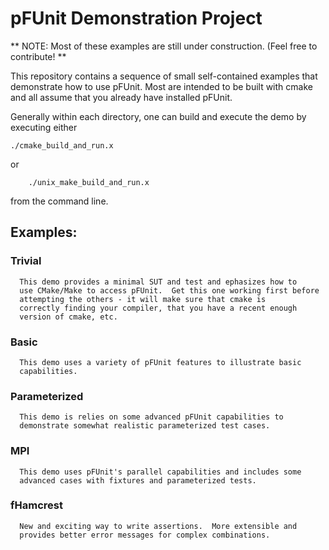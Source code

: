 # pFUnit Demonstration Project

**
NOTE:
    Most of these examples are still under construction.  (Feel free
    to contribute!
**


This repository contains a sequence of small self-contained examples
that demonstrate how to use pFUnit.  Most are intended to be built
with cmake and all assume that you already have installed pFUnit.

Generally within each directory, one can build and execute the demo
by executing either

	./cmake_build_and_run.x

or

        ./unix_make_build_and_run.x
	
from the command line.



## Examples:


### Trivial

      This demo provides a minimal SUT and test and ephasizes how to
      use CMake/Make to access pFUnit.  Get this one working first before
      attempting the others - it will make sure that cmake is
      correctly finding your compiler, that you have a recent enough
      version of cmake, etc.
      
### Basic

      This demo uses a variety of pFUnit features to illustrate basic
      capabilities.


### Parameterized

      This demo is relies on some advanced pFUnit capabilities to
      demonstrate somewhat realistic parameterized test cases.
      

### MPI

      This demo uses pFUnit's parallel capabilities and includes some
      advanced cases with fixtures and parameterized tests.

### fHamcrest

      New and exciting way to write assertions.  More extensible and
      provides better error messages for complex combinations.



